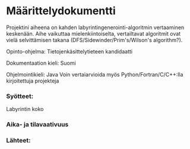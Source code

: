 # Määrittelydokumentti

Projektini aiheena on kahden labyrintingenerointi-algoritmin vertaaminen keskenään.
Aihe vaikuttaa mielenkiintoiselta, vertailtavat algoritmit ovat vielä selvittämisen takana (DFS/Sidewinder/Prim's/Wilson's algorithm?).

Opinto-ohjelma: Tietojenkäsittelytieteen kandidaatti

Dokumentaation kieli: Suomi

Ohjelmointikieli: Java
Voin vertaiarvioida myös Python/Fortran/C/C++:lla kirjoitettuja projekteja

### Syötteet: 

Labyrintin koko

### Aika- ja tilavaativuus

### Lähteet:
